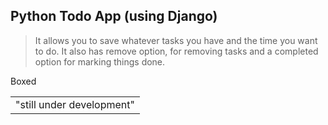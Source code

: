 ## Python Todo App (using Django)

> It allows you to save whatever tasks you have and the time you want to do.
  It also has remove option, for removing tasks and a completed option for marking things done.
  
 Boxed
<table><tr><td>"still under development"</td></tr></table>
